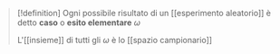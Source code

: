>[!definition]
>Ogni possibile risultato di un [[esperimento aleatorio]] è detto **caso** o **esito elementare** $\omega$
>
> L'[[insieme]] di tutti gli $\omega$ è lo [[spazio campionario]]




